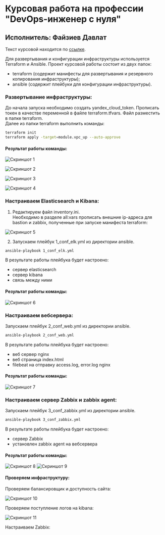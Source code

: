 # Курсовая работа на профессии "DevOps-инженер с нуля"
## Исполнитель: Файзиев Давлат

Текст курсовой находится по [ссылке](https://github.com/netology-code/fops-sysadm-diplom/blob/diplom-zabbix/README.md).

Для развертывания и конфигурации инфраструктуры используется Terraform и Ansible.
Проект курсовой работы состоит из двух папок:
- terraform (содержит манифесты для развертывания и резервного копирования инфраструктуры);
- ansible (содержит плейбуки для конфигурации инфраструктуры).

### Развертывание инфраструктуры:

До начала запуска необходимо создать yandex_cloud_token.
Прописать токен в качестве переменной в файле terraform.tfvars. Файл разместить в папке terraform.  
Далее из папки terraform выполнить команды:
```sh
terraform init
terraform apply -target=module.vpc_up --auto-approve
```

#### Результат работы команды:

![Скриншот 1](img/1.png)

![Скриншот 2](img/2.png)

![Скриншот 3](img/3.png)

![Скриншот 4](img/4.png)

### Настраиваем Elasticsearch и Kibana:

1. Редактируем файл inventory.ini.  
Необходимо в разделе all:vars прописать внешние ip-адреса для bastion и zabbix, полученные при запуске манифеста terraform:

![Скриншот 5](img/5.png)

2. Запускаем плейбук 1_conf_elk.yml из директории ansible.
```sh
ansible-playbook 1_conf_elk.yml 
```
В результате работы плейбука будет настроено:
- сервер elasticsearch
- сервер kibana
- связь между ними

#### Результат работы команды:

![Скриншот 6](img/6.png)

### Настраиваем вебсервера:

Запускаем плейбук 2_conf_web.yml из директории ansible.
```sh
ansible-playbook 2_conf_web.yml
```
В результате работы плейбука будет настроено:
- веб сервер nginx
- веб страница index.html
- filebeat на отправку access.log, error.log nginx

#### Результат работы команды:

![Скриншот 7](img/7.png)

### Настраиваем сервер Zabbix и zabbix agent:

Запускаем плейбук 3_conf_zabbix.yml из директории ansible.
```sh
ansible-playbook 3_conf_zabbix.yml
```
В результате работы плейбука будет настроено:
- сервер Zabbix
- установлен zabbix agent на вебсервера

#### Результат работы команды:

![Скриншот 8](img/8.png)
![Скриншот 9](img/9.png)

#### Проверяем инфраструктуру:
Проверяем балансировщик и доступность сайта:

![Скриншот 10](img/10.png)

Проверяем поступление логов на kibana:

![Скриншот 11](img/11.png)

Настраиваем Zabbix:
 